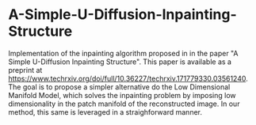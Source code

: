 # A-Simple-U-Diffusion-Inpainting-Structure
Implementation of the inpainting algorithm proposed in in the paper "A Simple U-Diffusion Inpainting Structure". This paper is available as a preprint at https://www.techrxiv.org/doi/full/10.36227/techrxiv.171779330.03561240. The goal is to propose a simpler alternative do the Low Dimensional Manifold Model, which solves the inpainting problem by imposing low dimensionality in the patch manifold of the reconstructed image. In our method, this same is leveraged in a straighforward manner. 
